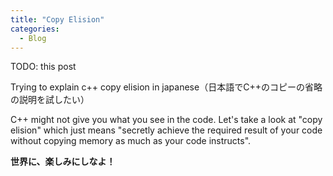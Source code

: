 ```yaml
--- 
title: "Copy Elision"
categories:
  - Blog
---
```


TODO: this post

Trying to explain c++ copy elision in japanese（日本語でC++のコピーの省略の説明を試したい）



C++ might not give you what you see in the code. Let's take a look at "copy elision" which just means "secretly achieve the required result of your code without copying memory as much as your code instructs".



<b>世界に、楽しみにしなよ！</b>
